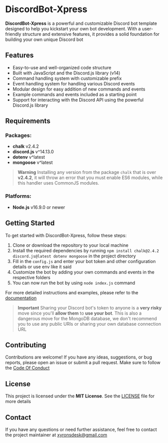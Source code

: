 # DiscordBot-Xpress

**DiscordBot-Xpress** is a powerful and customizable Discord bot template designed to help you kickstart your own bot development. With a user-friendly structure and extensive features, it provides a solid foundation for building your own unique Discord bot

## Features

- Easy-to-use and well-organized code structure
- Built with JavaScript and the Discord.js library (v14)
- Command handling system with customizable prefix
- Event handling system for handling various Discord events
- Modular design for easy addition of new commands and events
- Example commands and events included as a starting point
- Support for interacting with the Discord API using the powerful Discord.js library

## Requirements
### Packages:
- **chalk** v2.4.2
- **discord.js** v^14.13.0
- **dotenv** v^latest
- **mongoose** v^latest

> **Warning**
> Installing any version from the package `chalk` that is over **v2.4.2**, it will throw an error that you must enable ES6 modules, while this handler uses CommonJS modules.

### Platforms:
- **Node.js** v16.9.0 or newer

## Getting Started

To get started with DiscordBot-Xpress, follow these steps:

1. Clone or download the repository to your local machine
2. Install the required dependencies by running `npm install chalk@2.4.2 discord.js@latest dotenv mongoose` in the project directory
3. Fill in the `config.js` and enter your bot token and other configuration details or use env like it said
4. Customize the bot by adding your own commands and events in the respective folders
5. You can now run the bot by using `node index.js` command

For more detailed instructions and examples, please refer to the [documentation](https://github.com/logicnovax/DiscordBot-Xpress/wiki)

> **Important**
> Sharing your Discord bot's token to anyone is a **very risky** move since you'll **allow them** to **use your bot**. This is also a dangerous move for the MongoDB database, we don't recommend you to use any public URIs or sharing your own database connection URL

## Contributing

Contributions are welcome! If you have any ideas, suggestions, or bug reports, please open an issue or submit a pull request. Make sure to follow the [Code Of Conduct](https://github.com/logicnovax/DiscordBot-Xpress/blob/main/CODE_OF_CONDUCT.md)

## License

This project is licensed under the **MIT License**. See the [LICENSE](https://github.com/logicnovax/DiscordBot-Xpress/blob/main/LICENSE) file for more details

## Contact

If you have any questions or need further assistance, feel free to contact the project maintainer at [xyronsdesk@gmail.com](xyronsdesk@gmail.com)
